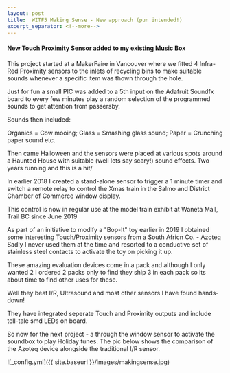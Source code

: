 ```yaml
---
layout: post
title:  WITF5 Making Sense - New approach (pun intended!)
excerpt_separator: <!--more-->
---
```


#### New Touch Proximity Sensor added to my existing Music Box

This project started at a MakerFaire in Vancouver where we fitted 4 Infra-Red 
Proximity sensors to the inlets of recycling bins to make suitable sounds whenever 
a specific item was thown through the hole.

Just for fun a small PIC was added to a 5th input on the Adafruit Soundfx board 
to every few minutes play a random selection of the programmed sounds to get attention from passersby. 

Sounds then included:

Organics = Cow mooing; Glass = Smashing glass sound; Paper = Crunching paper sound etc.

Then came Halloween and the sensors were placed at various spots around a Haunted House 
with suitable (well lets say scary!) sound effects. Two years running and this is a hit/

In earlier 2018 I created a stand-alone sensor to trigger a 1 minute timer and switch 
a remote relay to control the Xmas train in the Salmo and District Chamber of Commerce 
window display.

This control is now in regular use at the model train exhibit at Waneta Mall, Trail BC since June 2019

As part of an initiative to modify a "Bop-It" toy earlier in 2019 I obtained some interesting 
Touch/Proximity sensors from a South Africn Co. - Azoteq
Sadly I never used them at the time and resorted to a conductive set of stainless steel contacts 
to activate the toy on picking it up.

These amazing evaluation devices come in a pack and although I only wanted 2 I ordered 2 packs 
only to find they ship 3 in each pack so its about time to find other uses for these.

Well they beat I/R, Ultrasound and most other sensors I have found hands-down! 

They have integrated seperate Touch and Proximity outputs and include tell-tale smd LEDs 
on board.

So now for the next project - a through the window sensor to activate the soundbox to play Holiday tunes.
The pic below shows the comparison of the Azoteq device alongside the traditional I/R sensor.

![_config.yml]({{ site.baseurl }}/images/makingsense.jpg)
